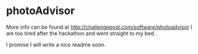 # photoAdvisor

More info can be found at http://challengepost.com/software/photoadvisor
I am too tired after the hackathon and went straight to my bed. 

I promise I will write a nice readme soon.
